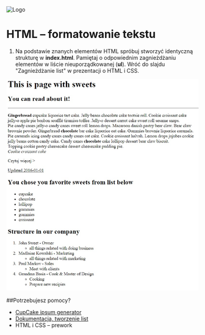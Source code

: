 <img alt="Logo" src="http://coderslab.pl/svg/logo-coderslaZwróć uwagę b.svg" width="400">

# HTML &ndash; formatowanie tekstu

1. Na podstawie znanych elementów HTML spróbuj stworzyć identyczną strukturę w **index.html**. Pamiętaj o odpowiednim zagnieżdżaniu elementów w liście nieuporządkowanej (**ul**). Wróć do slajdu "Zagnieżdżanie list" w prezentacji o HTML i CSS.


 ![Sample project](images/sample.jpg)

##Potrzebujesz pomocy?
* [CupCake ipsum generator](http://www.cupcakeipsum.com)
* [Dokumentacja, tworzenie list](https://developer.mozilla.org/pl/docs/Web/HTML/Element/ul)
* HTML i CSS &ndash; prework
